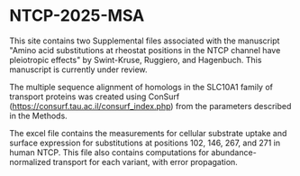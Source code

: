 # NTCP-2025-MSA
This site contains two Supplemental files associated with the manuscript "Amino acid substitutions at rheostat positions in the NTCP channel have pleiotropic effects" by Swint-Kruse, Ruggiero, and Hagenbuch.  This manuscript is currently under review.

The multiple sequence alignment of homologs in the SLC10A1 family of transport proteins was created using ConSurf (https://consurf.tau.ac.il/consurf_index.php) from the parameters described in the Methods.

The excel file contains the measurements for cellular substrate uptake and surface expression for substitutions at positions 102, 146, 267, and 271 in human NTCP.  This file also contains computations for abundance-normalized transport for each variant, with error propagation.
